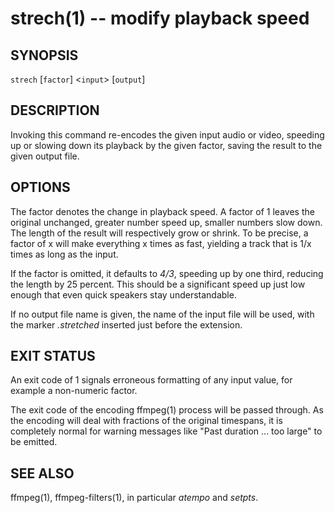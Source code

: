 # strech(1) -- modify playback speed

## SYNOPSIS

`strech` [`factor`] <`input`> [`output`]


## DESCRIPTION

Invoking this command re-encodes the given input audio or video, speeding up or slowing down its playback by the given factor, saving the result to the given output file.


## OPTIONS

The factor denotes the change in playback speed. A factor of 1 leaves the original unchanged, greater number speed up, smaller numbers slow down. The length of the result will respectively grow or shrink. To be precise, a factor of x will make everything x times as fast, yielding a track that is 1/x times as long as the input.

If the factor is omitted, it defaults to *4/3*, speeding up by one third, reducing the length by 25 percent. This should be a significant speed up just low enough that even quick speakers stay understandable.

If no output file name is given, the name of the input file will be used, with the marker *.stretched* inserted just before the extension.


## EXIT STATUS

An exit code of 1 signals erroneous formatting of any input value, for example a non-numeric factor.

The exit code of the encoding ffmpeg(1) process will be passed through. As the encoding will deal with fractions of the original timespans, it is completely normal for warning messages like "Past duration ... too large" to be emitted.


## SEE ALSO

ffmpeg(1), ffmpeg-filters(1), in particular _atempo_ and _setpts_.
